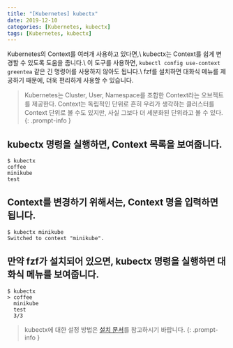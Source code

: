 ```yaml
---
title: "[Kubernetes] kubectx"
date: 2019-12-10
categories: [Kubernetes, kubectx]
tags: [Kubernetes, kubectx]
---
```


Kubernetes의 Context를 여러개 사용하고 있다면,\\
kubectx는 Context를 쉽게 변경할 수 있도록 도움을 줍니다.\\
이 도구를 사용하면, `kubectl config use-context greentea` 같은 긴 명령어를 사용하지 않아도 됩니다.\\
fzf를 설치하면 대화식 메뉴를 제공하기 때문에, 더욱 편리하게 사용할 수 있습니다.

> Kubernetes는 Cluster, User, Namespace를 조합한 Context라는 오브젝트를 제공한다. Context는 독립적인 단위로 흔히 우리가 생각하는 클러스터를 Context 단위로 볼 수도 있지만, 사실 그보다 더 세분화된 단위라고 볼 수 있다.
{: .prompt-info }

## kubectx 명령을 실행하면, Context 목록을 보여줍니다.
```terminal
$ kubectx
coffee
minikube
test
```

## Context를 변경하기 위해서는, Context 명을 입력하면 됩니다.
```terminal
$ kubectx minikube
Switched to context "minikube".
```

## 만약 fzf가 설치되어 있으면, kubectx 명령을 실행하면 대화식 메뉴를 보여줍니다.
```terminal
$ kubectx
> coffee
  minikube
  test
  3/3
```

> kubectx에 대한 설정 방법은 [설치 문서](https://github.com/ahmetb/kubectl-aliases)를 참고하시기 바랍니다.
{: .prompt-info }